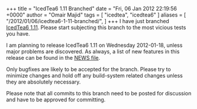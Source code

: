 +++
title = "IcedTea6 1.11 Branched"
date = "Fri, 06 Jan 2012 22:19:56 +0000"
author = "Omair Majid"
tags = [ "icedtea", "icedtea6" ]
aliases = [
    "/2012/01/06/icedtea6-1-11-branched/",
]
+++
I have just branched [IcedTea6 1.11](http://icedtea.classpath.org/hg/release/icedtea6-1.11/). Please start subjecting this branch to the most vicious tests you have.

I am planning to release IcedTea6 1.11 on Wednesday 2012-01-18, unless major problems are discovered. As always, a list of new features in this release can be found in the [NEWS file](http://icedtea.classpath.org/hg/release/icedtea6-1.11/file/tip/NEWS).

Only bugfixes are likely to be accepted for the branch. Please try to minimize
changes and hold off any build-system related changes unless they are
absolutely necessary.

Please note that all commits to this branch need to be posted for discussion
and have to be approved for committing.
